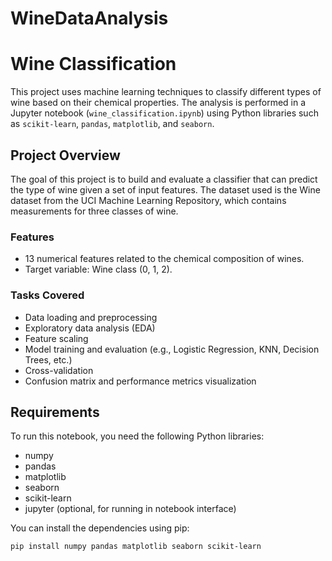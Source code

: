 # WineDataAnalysis
# Wine Classification

This project uses machine learning techniques to classify different types of wine based on their chemical properties. The analysis is performed in a Jupyter notebook (`wine_classification.ipynb`) using Python libraries such as `scikit-learn`, `pandas`, `matplotlib`, and `seaborn`.

## Project Overview

The goal of this project is to build and evaluate a classifier that can predict the type of wine given a set of input features. The dataset used is the Wine dataset from the UCI Machine Learning Repository, which contains measurements for three classes of wine.

### Features

- 13 numerical features related to the chemical composition of wines.
- Target variable: Wine class (0, 1, 2).

### Tasks Covered

- Data loading and preprocessing
- Exploratory data analysis (EDA)
- Feature scaling
- Model training and evaluation (e.g., Logistic Regression, KNN, Decision Trees, etc.)
- Cross-validation
- Confusion matrix and performance metrics visualization

## Requirements

To run this notebook, you need the following Python libraries:

- numpy
- pandas
- matplotlib
- seaborn
- scikit-learn
- jupyter (optional, for running in notebook interface)

You can install the dependencies using pip:

```bash
pip install numpy pandas matplotlib seaborn scikit-learn
